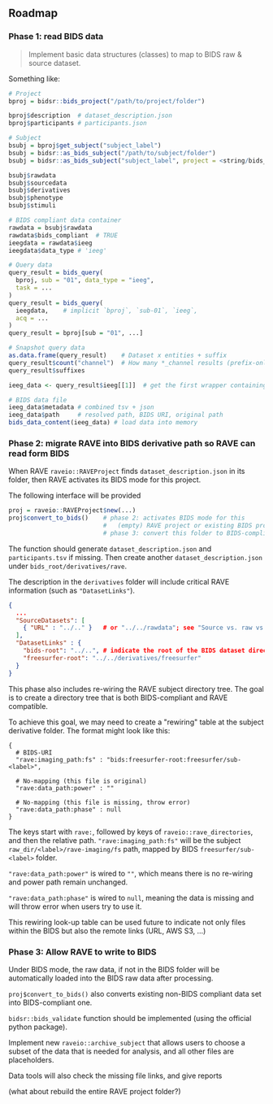 ## Roadmap

### Phase 1: read BIDS data

> Implement basic data structures (classes) to map to BIDS raw & source dataset.

Something like:

```r
# Project
bproj = bidsr::bids_project("/path/to/project/folder")

bproj$description  # dataset_description.json
bproj$participants # participants.json

# Subject
bsubj = bproj$get_subject("subject_label")
bsubj = bidsr::as_bids_subject("/path/to/subject/folder")
bsubj = bidsr::as_bids_subject("subject_label", project = <string/bids_project>)

bsubj$rawdata
bsubj$sourcedata
bsubj$derivatives
bsubj$phenotype
bsubj$stimuli

# BIDS compliant data container
rawdata = bsubj$rawdata
rawdata$bids_compliant  # TRUE
ieegdata = rawdata$ieeg
ieegdata$data_type # 'ieeg'

# Query data
query_result = bids_query(
  bproj, sub = "01", data_type = "ieeg",
  task = ...
)
query_result = bids_query(
  ieegdata,    # implicit `bproj`, `sub-01`, `ieeg`,
  acq = ...
)
query_result = bproj[sub = "01", ...]

# Snapshot query data
as.data.frame(query_result)    # Dataset x entities + suffix
query_result$count("channel")  # How many *_channel results (prefix-only)
query_result$suffixes

ieeg_data <- query_result$ieeg[[1]]  # get the first wrapper containing iEEG signals

# BIDS data file
ieeg_data$metadata # combined tsv + json
ieeg_data$path     # resolved path, BIDS URI, original path
bids_data_content(ieeg_data) # load data into memory
```

### Phase 2: migrate RAVE into BIDS derivative path so RAVE can read form BIDS

When RAVE `raveio::RAVEProject` finds `dataset_description.json` in its folder, then RAVE activates its BIDS mode for this project.

The following interface will be provided

```r
proj = raveio::RAVEProject$new(...)
proj$convert_to_bids()    # phase 2: activates BIDS mode for this 
                          #   (empty) RAVE project or existing BIDS project
                          # phase 3: convert this folder to BIDS-compliant
```

The function should generate `dataset_description.json` and `participants.tsv` if missing. Then create another `dataset_description.json` under `bids_root/derivatives/rave`. 

The description in the `derivatives` folder will include critical RAVE information (such as `"DatasetLinks"`).

```json
{
  ...
  "SourceDatasets": [
    { "URL" : "../.." }   # or "../../rawdata"; see "Source vs. raw vs. derived data"
  ],
  "DatasetLinks" : {
    "bids-root": "../..", # indicate the root of the BIDS dataset directory
    "freesurfer-root": "../../derivatives/freesurfer"  
  }
}
```

This phase also includes re-wiring the RAVE subject directory tree. The goal is to create a directory tree that is both BIDS-compliant and RAVE compatible.

To achieve this goal, we may need to create a "rewiring" table at the subject derivative folder. The format might look like this:

```
{
  # BIDS-URI
  "rave:imaging_path:fs" : "bids:freesurfer-root:freesurfer/sub-<label>",
  
  # No-mapping (this file is original)
  "rave:data_path:power" : ""
  
  # No-mapping (this file is missing, throw error)
  "rave:data_path:phase" : null
}
```

The keys start with `rave:`, followed by keys of `raveio::rave_directories`, and then the relative path. `"rave:imaging_path:fs"` will be the subject `raw_dir/<label>/rave-imaging/fs` path, mapped by BIDS `freesurfer/sub-<label>` folder.

`"rave:data_path:power"` is wired to `""`, which means there is no re-wiring and power path remain unchanged.

`"rave:data_path:phase"` is wired to `null`, meaning the data is missing and will throw error when users try to use it.  

This rewiring look-up table can be used future to indicate not only files within the BIDS but also the remote links (URL, AWS S3, ...)

### Phase 3: Allow RAVE to write to BIDS

Under BIDS mode, the raw data, if not in the BIDS folder will be automatically loaded into the BIDS raw data after processing.

`proj$convert_to_bids()` also converts existing non-BIDS compliant data set into BIDS-compliant one.

`bidsr::bids_validate` function should be implemented (using the official python package).

Implement new `raveio::archive_subject` that allows users to choose a subset of the data that is needed for analysis, and all other files are placeholders.

Data tools will also check the missing file links, and give reports


(what about rebuild the entire RAVE project folder?)
